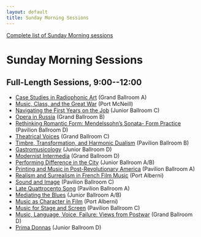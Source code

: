 ```yaml
---
layout: default
title: Sunday Morning Sessions
---
```


[Complete list of Sunday Morning sessions](complete.html)

# Sunday Morning Sessions

## Full-Length Sessions, 9:00--12:00

- [Case Studies in Radiophonic Art](case-studies-in-radiophonic-art.html) <span class="room">(Grand Ballroom A)</span>
- [Music, Class, and the Great War](music-class-and-the-great-war.html) <span class="room">(Port McNeill)</span>
- [Navigating the First Years on the Job](navigating-the-first-years-on-the-job.html) <span class="room">(Junior Ballroom C)</span>
- [Opera in Russia](opera-in-russia.html) <span class="room">(Grand Ballroom B)</span>
- [Rethinking Romantic Form: Mendelssohn’s Sonata- Form Practice](rethinking-romantic-form.html) <span class="room">(Pavilion Ballroom D)</span>
- [Theatrical Voices](theatrical-voices.html) <span class="room">(Grand Ballroom C)</span>
- [Timbre, Transformation, and Harmonic Dualism](timbre-transformation-and-harmonic-dualism.html) <span class="room">(Pavilion Ballroom B)</span>
- [Gastromusicology](gastromusicology.html) <span class="room">(Junior Ballroom D)</span>
- [Modernist Intermedia](modernist-intermedia.html) <span class="room">(Grand Ballroom D)</span>
- [Performing Difference in the City](performing-difference-in-the-city.html) <span class="room">(Junior Ballroom A/B)</span>
- [Printing and Music in Post-Revolutionary America](printing-and-music-in-post-revolutionary-america.html) <span class="room">(Pavilion Ballroom A)</span>
- [Realism and Surrealism in French Film Music](realism-and-surrealism-in-french-film-music.html) <span class="room">(Port Alberni)</span>
- [Sound and Image](sound-and-image.html) <span class="room">(Pavilion Ballroom C)</span>
- [Late Quattrocento Song](late-quattrocento-song.html) <span class="room">(Pavilion Ballroom A)</span>
- [Mediating the Blues](mediating-the-blues.html) <span class="room">(Junior Ballroom A/B)</span>
- [Music as Character in Film](music-as-character-in-film.html) <span class="room">(Port Alberni)</span>
- [Music for Stage and Screen](music-for-stage-and-screen.html) <span class="room">(Pavilion Ballroom C)</span>
- [Music, Language, Voice, Failure: Views from Postwar](music-language-voice-failure.html) <span class="room">(Grand Ballroom D)</span>
- [Prima Donnas](prima-donnas.html) <span class="room">(Junior Ballroom D)</span>
